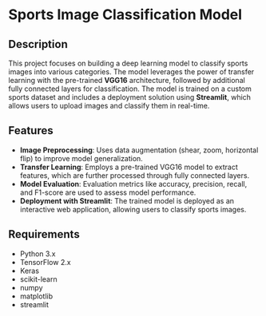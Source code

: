 # Sports Image Classification Model

## Description
This project focuses on building a deep learning model to classify sports images into various categories. The model leverages the power of transfer learning with the pre-trained **VGG16** architecture, followed by additional fully connected layers for classification. The model is trained on a custom sports dataset and includes a deployment solution using **Streamlit**, which allows users to upload images and classify them in real-time.

## Features
- **Image Preprocessing**: Uses data augmentation (shear, zoom, horizontal flip) to improve model generalization.
- **Transfer Learning**: Employs a pre-trained VGG16 model to extract features, which are further processed through fully connected layers.
- **Model Evaluation**: Evaluation metrics like accuracy, precision, recall, and F1-score are used to assess model performance.
- **Deployment with Streamlit**: The trained model is deployed as an interactive web application, allowing users to classify sports images.

## Requirements
- Python 3.x
- TensorFlow 2.x
- Keras
- scikit-learn
- numpy
- matplotlib
- streamlit

